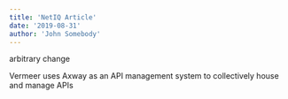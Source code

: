 ```yaml
---
title: 'NetIQ Article'
date: '2019-08-31'
author: 'John Somebody'
---
```

arbitrary change

Vermeer uses Axway as an API management system to collectively house and manage APIs